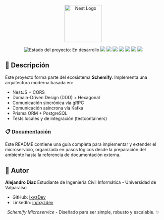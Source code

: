 <p align="center">
  <a href="https://github.com/Schemify/schemify/" target="blank"><img src="https://schemify.github.io/schemify.com/assets/img/logos/schemify-logo.svg" width="120" alt="Nest Logo" /></a>
</p>

<p align="center">
  <img src="https://img.shields.io/badge/Status-Development-orange" alt="Estado del proyecto: En desarrollo" />
  <img src="https://img.shields.io/badge/NestJS-%5E11.x-E0234E?logo=nestjs&logoColor=white" />
  <img src="https://img.shields.io/badge/Kafka-Bitnami-black?logo=apachekafka" />
  <img src="https://img.shields.io/badge/gRPC-ts--proto-6f42c1?logo=grpc" />
  <img src="https://img.shields.io/badge/Prisma-%5E6.x-2D3748?logo=prisma" />
  <img src="https://img.shields.io/badge/PostgreSQL-%5E15.x-4169E1?logo=postgresql&logoColor=white" />
  <img src="https://img.shields.io/badge/Docker-Ready-2496ED?logo=docker" />
  <img src="https://img.shields.io/badge/DDD-Hexagonal-green" />
</p>


## 📄 Descripción

Este proyecto forma parte del ecosistema **Schemify**. Implementa una arquitectura moderna basada en:

- NestJS + CQRS
- Domain-Driven Design (DDD) + Hexagonal
- Comunicación sincrónica vía gRPC
- Comunicación asíncrona vía Kafka
- Prisma ORM + PostgreSQL
- Tests locales y de integración (testcontainers)

### 📋 [Documentación](./doc/README.md) 

Este README contiene una guía completa para implementar y extender el microservicio, organizada en pasos lógicos desde la preparación del ambiente hasta la referencia de documentación externa.

## 👤 Autor

**Alejandro Díaz**
Estudiante de Ingeniería Civil Informática - Universidad de Valparaíso

* GitHub: [IxyzDev](https://github.com/IxyzDev)
* LinkedIn: [in/ixyzdev](https://www.linkedin.com/in/ixyzdev/)

<p align="center">
  <em>Schemify Microservice</em> - Diseñado para ser simple, robusto y escalable. ✨
</p>

